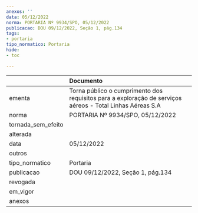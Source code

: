 ```yaml
---
anexos: ''
data: 05/12/2022
norma: PORTARIA Nº 9934/SPO, 05/12/2022
publicacao: DOU 09/12/2022, Seção 1, pág.134
tags:
- portaria
tipo_normatico: Portaria
hide: 
- toc 
 
---
```


|                    | Documento                                                                                                 |
|:-------------------|:----------------------------------------------------------------------------------------------------------|
| ementa             | Torna público o cumprimento dos requisitos para a exploração de serviços aéreos - Total Linhas Aéreas S.A |
| norma              | PORTARIA Nº 9934/SPO, 05/12/2022                                                                          |
| tornada_sem_efeito |                                                                                                           |
| alterada           |                                                                                                           |
| data               | 05/12/2022                                                                                                |
| outros             |                                                                                                           |
| tipo_normatico     | Portaria                                                                                                  |
| publicacao         | DOU 09/12/2022, Seção 1, pág.134                                                                          |
| revogada           |                                                                                                           |
| em_vigor           |                                                                                                           |
| anexos             |                                                                                                           |